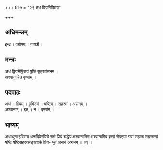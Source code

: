 +++
title = "२९ अध प्रियमिषिराय"

+++
## अधिमन्त्रम्
इन्द्रः। वशोश्व्यः। गायत्री।

## मन्त्रः
अध॑ प्रि॒यमि॑षि॒राय॑ ष॒ष्टिं स॒हस्रा॑सनम् ।  
अश्वा॑ना॒मिन्न वृष्णा॑म् ॥

## पदपाठः
अध॑ । प्रि॒यम् । इ॒षि॒राय॑ । ष॒ष्टिम् । स॒हस्रा॑ । अ॒स॒न॒म् ।  
अश्वा॑नाम् । इत् । न । वृष्णा॑म् ॥

## भाष्यम्
अधाधुना इषिराय धनादिप्रेरयित्रे राज्ञे प्रियं श्रद्धेयं अश्वानामिन्न अश्वानामिव वृष्णां सेक्तृणां गवां सहस्रा सहस्राणां षष्टिं षष्टिसहस्रसङ्ख्याकं प्रिय- भूतं असनं अभजम् ॥ २९ ॥